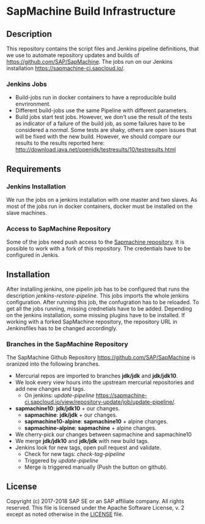 # SapMachine Build Infrastructure

## Description

This repository contains the script files and Jenkins pipeline definitions, that we use to automate repository 
updates and builds of https://github.com/SAP/SapMachine. 
The jobs run on our Jenkins installation https://sapmachine-ci.sapcloud.io/.

### Jenkins Jobs
* Build-jobs run in docker containers to have a reproducible build envrironment.
* Different build-jobs use the same Pipeline with different parameters.
* Build jobs start test jobs. However, we don't use the result of the tests as indicator of a failure of the build job, as some failures have to be considered a *normal*. Some tests are shaky, others are open issues that will be fixed with the new build. However, we should compare our results to the results reported here: http://download.java.net/openjdk/testresults/10/testresults.html

## Requirements

### Jenkins Installation
We run the jobs on a jenkins installation with one master and two slaves.
As most of the jobs run in docker containers, docker must be installed on the slave machines.

### Access to SapMachine Repository
Some of the jobs need push access to the [Sapmachine repository](https://github.com/SAP/SapMachine). It is possible to work with a fork of this repository. The credentials have to be configured in Jenkis. 
 
## Installation
After installing jenkins, one pipelin job has to be configured that runs the description *jenkins-restore-pipeline*. This jobs imports the whole jenkins configuration. After running this job, the confugration has to be reloaded.
To get all the jobs running, missing crednetials have to be added. Depending on the jenkins installation, some missing plugins have to be installed. 
If working with a forked SapMachine repository, the repository URL in Jenkinsfiles has to be changed accordingly.

### Branches in the SapMachine Repository

The SapMachine Github Repository https://github.com/SAP/SapMachine is oranized into the following branches.

* Mercurial repos are imported to branches **jdk/jdk** and **jdk/jdk10**.
* We look every view hours into the upstream mercurial repositories and add new changes and tags.
    * On jenkins: *update-pipeline* https://sapmachine-ci.sapcloud.io/view/repository-update/job/update-pipeline/.
* **sapmachine10**: **jdk/jdk10** + our changes.
    * **sapmachine**: **jdk/jdk** + our changes.
    * **sapmachine10-alpine**: **sapmachine10** + alpine changes.
    * **sapmachine-alpine**: **sapmachine** + alpine changes.
* We cherry-pick our changes between sapmachine and sapmachine10
* We merge **jdk/jdk10** and **jdk/jdk** with new build tags.
* Jenkins look for new tags, open pull request and validate.
    * Check for new tags: *check-tag-pipeline* 
    * Triggered by *update-pipeline*
    * Merge is triggered manually (Push the button on github).


## License

Copyright (c) 2017-2018 SAP SE or an SAP affiliate company. All rights reserved.
This file is licensed under the Apache Software License, v. 2 except as noted otherwise in the [LICENSE](LICENSE) file.